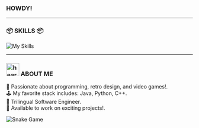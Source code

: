 ### **HOWDY!**   
---  

### 📦 **SKILLS** 📦  
![My Skills](https://skillicons.dev/icons?i=npm,github,aws,java,electron,angular,azure,js,fastapi,firebase,css,git,idea,mysql,nodejs,py,react,spring,vscode,css)

---  

### <img src="https://media.tenor.com/tmC4P9hHGwEAAAAm/jojo-menacing.webp" alt="heart" width="35"/> **ABOUT ME**  
👾 Passionate about programming, retro design, and video games!.  
🕹️ My favorite stack includes: Java, Python, C++.  
🗾 Trilingual Software Engineer.  
🍜 Available to work on exciting projects!.

<picture>
  <source media="(prefers-color-scheme: dark)" srcset="https://kuromy777.github.io/kuromy777/github-contribution-grid-snake-dark.svg" />
  <source media="(prefers-color-scheme: light)" srcset="https://kuromy777.github.io/kuromy777/github-contribution-grid-snake.svg" />
  <img alt="Snake Game" src="https://kuromy777.github.io/kuromy777/github-contribution-grid-snake.svg" />
</picture>

